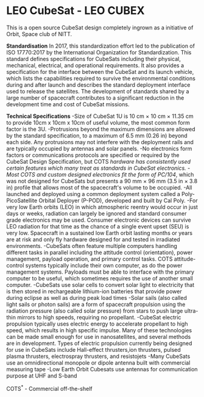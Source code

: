 # LEO CubeSat - LEO CUBEX
This is a open source CubeSat design completely ingrown as a initiative of Orbit, Space club of NITT.

**Standardisation**
In 2017, this standardization effort led to the publication of ISO 17770:2017 by the International Organization for Standardization. This standard defines specifications for CubeSats including their physical, mechanical, electrical, and operational requirements. It also provides a specification for the interface between the CubeSat and its launch vehicle, which lists the capabilities required to survive the environmental conditions during and after launch and describes the standard deployment interface used to release the satellites. The development of standards shared by a large number of spacecraft contributes to a significant reduction in the development time and cost of CubeSat missions.

**Technical Specifications**
-Size of CubeSat 1U is 10 cm × 10 cm × 11.35 cm to provide 10cm x 10cm x 10cm of useful volume, the most common form factor is the 3U.
-Protrusions beyond the maximum dimensions are allowed by the standard specification, to a maximum of 6.5 mm (0.26 in) beyond each side. Any protrusions may not interfere with the deployment rails and are typically occupied by antennas and solar panels.
-No electronics form factors or communications protocols are specified or required by the CubeSat Design Specification, but COTS<sup>*</sup> hardware has consistently used certain features which many treat as standards in CubeSat electronics.
-Most COTS and custom designed electronics fit the form of PC/104<sup>*</sup>, which was not designed for CubeSats but presents a 90 mm × 96 mm (3.5 in × 3.8 in) profile that allows most of the spacecraft's volume to be occupied.
-All launched and deployed using a common deployment system called a Poly-PicoSatellite Orbital Deployer (P-POD), developed and built by Cal Poly.
-For very low Earth orbits (LEO) in which atmospheric reentry would occur in just days or weeks, radiation can largely be ignored and standard consumer grade electronics may be used. Consumer electronic devices can survive LEO radiation for that time as the chance of a single event upset (SEU) is very low. Spacecraft in a sustained low Earth orbit lasting months or years are at risk and only fly hardware designed for and tested in irradiated environments. 
-CubeSats often feature multiple computers handling different tasks in parallel including the attitude control (orientation), power management, payload operation, and primary control tasks. COTS attitude-control systems typically include their own computer, as do the power management systems. Payloads must be able to interface with the primary computer to be useful, which sometimes requires the use of another small computer. 
-CubeSats use solar cells to convert solar light to electricity that is then stored in rechargeable lithium-ion batteries that provide power during eclipse as well as during peak load times
-Solar sails (also called light sails or photon sails) are a form of spacecraft propulsion using the radiation pressure (also called solar pressure) from stars to push large ultra-thin mirrors to high speeds, requiring no propellant.
-CubeSat electric propulsion typically uses electric energy to accelerate propellant to high speed, which results in high specific impulse. Many of these technologies can be made small enough for use in nanosatellites, and several methods are in development. Types of electric propulsion currently being designed for use in CubeSats include Hall-effect thrusters,ion thrusters, pulsed plasma thrusters, electrospray thrusters, and resistojets
-Many CubeSats use an omnidirectional monopole or dipole antenna built with commercial measuring tape
-Low Earth Orbit Cubesats use antennas for communication purpose at UHF and S-band

COTS<sup>*</sup> - Commercial off-the-shelf

